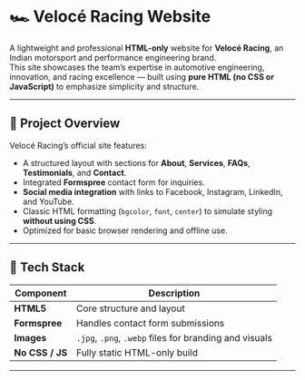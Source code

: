 # 🏎️ Velocé Racing Website

A lightweight and professional **HTML-only** website for **Velocé Racing**, an Indian motorsport and performance engineering brand.  
This site showcases the team’s expertise in automotive engineering, innovation, and racing excellence — built using **pure HTML (no CSS or JavaScript)** to emphasize simplicity and structure.

---

## 🚀 Project Overview

Velocé Racing’s official site features:
- A structured layout with sections for **About**, **Services**, **FAQs**, **Testimonials**, and **Contact**.
- Integrated **Formspree** contact form for inquiries.
- **Social media integration** with links to Facebook, Instagram, LinkedIn, and YouTube.
- Classic HTML formatting (`bgcolor`, `font`, `center`) to simulate styling **without using CSS**.
- Optimized for basic browser rendering and offline use.

---

## 🧱 Tech Stack

| Component | Description |
|------------|-------------|
| **HTML5** | Core structure and layout |
| **Formspree** | Handles contact form submissions |
| **Images** | `.jpg`, `.png`, `.webp` files for branding and visuals |
| **No CSS / JS** | Fully static HTML-only build |

---
